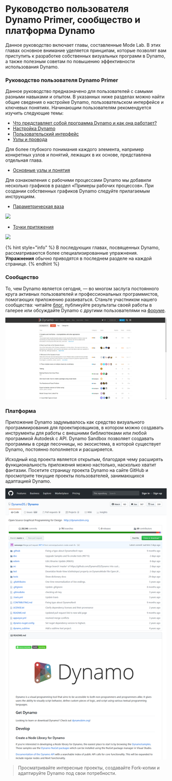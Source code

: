 # Руководство пользователя Dynamo Primer, сообщество и платформа Dynamo

Данное руководство включает главы, составленные Mode Lab. В этих главах основное внимание уделяется принципам, которые позволят вам приступить к разработке собственных визуальных программ в Dynamo, а также полезным советам по повышению эффективности использования Dynamo.

### Руководство пользователя Dynamo Primer

Данное руководство предназначено для пользователей с самыми разными навыками и опытом. В указанных ниже разделах можно найти общие сведения о настройке Dynamo, пользовательском интерфейсе и ключевых понятиях. Начинающим пользователям рекомендуется изучить следующие темы:

* [Что представляет собой программа Dynamo и как она работает?](1-what-is-dynamo.md)
* [Настройка Dynamo](../2\_setup\_for\_dynamo/)
* [Пользовательский интерфейс](../3\_user\_interface/)
* [Узлы и провода](../4\_nodes\_and\_wires/)

Для более глубокого понимания каждого элемента, например конкретных узлов и понятий, лежащих в их основе, представлена отдельная глава.

* [Основные узлы и понятия](../5\_essential\_nodes\_and\_concepts/)

Для ознакомления с рабочими процессами Dynamo мы добавили несколько графиков в раздел «Примеры рабочих процессов». При создании собственных графиков Dynamo следуйте прилагаемым инструкциям.

* [Параметрическая ваза](../10\_sample\_workflow/10-1\_getting-started-workflows/1-parametric-vase.md)

![](images/1-2/vase1.gif)

* [Точки притяжения](../10\_sample\_workflow/10-1\_getting-started-workflows/2-attractor-points.md)

![](images/1-2/attractor1.gif)

{% hint style="info" %}
В последующих главах, посвященных Dynamo, рассматриваются более специализированные упражнения. **Упражнения** обычно приводятся в последнем разделе на каждой странице.
{% endhint %}

### Сообщество

То, чем Dynamo является сегодня, — во многом заслуга постоянного круга активных пользователей и профессиональных программистов, помогающих приложению развиваться. Станьте участником нашего сообщества: читайте [блог](http://dynamobim.org/blog/), публикуйте результаты своей работы в галерее или обсуждайте Dynamo с другими пользователями на [форуме](https://forum.dynamobim.com).

![Форум](images/1-2/02-Community.png)

### Платформа

Приложение Dynamo задумывалось как средство визуального программирования для проектировщиков, в котором можно создавать инструменты для работы с внешними библиотеками или любой программой Autodesk с API. Dynamo Sandbox позволяет создавать программы в среде песочницы, но экосистема, в которой существует Dynamo, постоянно пополняется и расширяется.

Исходный код проекта является открытым, благодаря чему расширять функциональность приложения можно настолько, насколько хватит фантазии. Посетите страницу проекта Dynamo на сайте GitHub и просмотрите текущие проекты пользователей, занимающихся адаптацией Dynamo.

![Хранилище](images/1-2/03-TheRepo.png)

> Просматривайте интересные проекты, создавайте Fork-копии и адаптируйте Dynamo под свои потребности.
